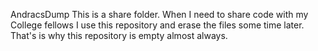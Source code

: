 AndracsDump This is a share folder. When I need to share code with my College fellows I use this repository and erase the files some time later. That's is why this repository is empty almost always.